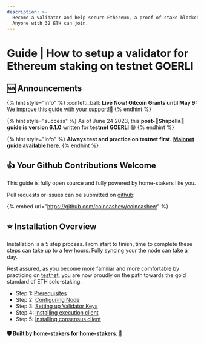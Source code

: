 ```yaml
---
description: >-
  Become a validator and help secure Ethereum, a proof-of-stake blockchain.
  Anyone with 32 ETH can join.
---
```


# Guide | How to setup a validator for Ethereum staking on testnet GOERLI

## :new: Announcements

{% hint style="info" %}
:confetti\_ball: **Live Now! Gitcoin Grants until May 9:** [We improve this guide with your support!](https://explorer.gitcoin.co/#/round/1/0xdf22a2c8f6ba9376ff17ee13e6154b784ee92094/0xdf22a2c8f6ba9376ff17ee13e6154b784ee92094-9)🙏
{% endhint %}

{% hint style="success" %}
As of June 24 2023, this **post-**🦉**Shapella**🦉 **guide is** **version 6.1.0** written for **testnet GOERLI** :grin:
{% endhint %}

{% hint style="info" %}
**Always test and practice on testnet first.** [**Mainnet guide available here.**](../guide-or-how-to-setup-a-validator-on-eth2-mainnet/)
{% endhint %}

## :thumbsup: Your Github Contributions Welcome

This guide is fully open source and fully powered by home-stakers like you.

Pull requests or issues can be submitted on [github](https://github.com/coincashew/coincashew):

{% embed url="https://github.com/coincashew/coincashew" %}

## :star: Installation Overview

Installation is a 5 step process. From start to finish, time to complete these steps can take up to a few hours. Fully syncing your the node can take a day.

Rest assured, as you become more familiar and more comfortable by practicing on [testnet](./), you are now proudly on the path towards the gold standard of ETH solo-staking.

* Step 1: [Prerequisites](step-1-prerequisites.md)
* Step 2: [Configuring Node](step-2-configuring-node.md)
* Step 3: [Setting up Validator Keys](step-3-setting-up-validator-keys.md)
* Step 4: [Installing execution client](step-4-installing-execution-client.md)
* Step 5: [Installing consensus client](step-5-installing-consensus-client.md)



#### :shield: Built by home-stakers for home-stakers. :pray:

